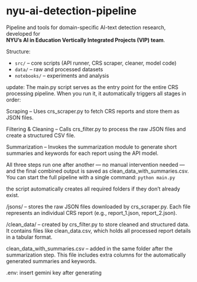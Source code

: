 # nyu-ai-detection-pipeline

Pipeline and tools for domain-specific AI-text detection research, developed for  
**NYU’s AI in Education Vertically Integrated Projects (VIP) team**.

Structure:
- `src/` – core scripts (API runner, CRS scraper, cleaner, model code)
- `data/` – raw and processed datasets
- `notebooks/` – experiments and analysis

update:
The main.py script serves as the entry point for the entire CRS processing pipeline.
When you run it, it automatically triggers all stages in order:

Scraping – Uses crs_scraper.py to fetch CRS reports and store them as JSON files.

Filtering & Cleaning – Calls crs_filter.py to process the raw JSON files and create a structured CSV file.

Summarization – Invokes the summarization module to generate short summaries and keywords for each report using the API model.

All three steps run one after another — no manual intervention needed — and the final combined output is saved as
clean_data_with_summaries.csv.
You can start the full pipeline with a single command:
`python main.py`

the script automatically creates all required folders if they don’t already exist.

/jsons/ – stores the raw JSON files downloaded by crs_scraper.py.
Each file represents an individual CRS report (e.g., report_1.json, report_2.json).

/clean_data/ – created by crs_filter.py to store cleaned and structured data.
It contains files like clean_data.csv, which holds all processed report details in a tabular format.

clean_data_with_summaries.csv – added in the same folder after the summarization step.
This file includes extra columns for the automatically generated summaries and keywords.

.env:
insert gemini key after generating 
